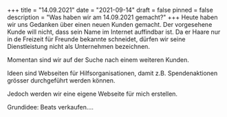 +++
title = "14.09.2021"
date = "2021-09-14"
draft = false
pinned = false
description = "Was haben wir am 14.09.2021 gemacht?"
+++
Heute haben wir uns Gedanken über einen neuen Kunden gemacht. Der vorgesehene Kunde will nicht, dass sein Name im Internet auffindbar ist. Da er Haare nur in de Freizeit für Freunde bekannte schneidet, dürfen wir seine Dienstleistung nicht als Unternehmen bezeichnen.

Momentan sind wir auf der Suche nach einem weiteren Kunden.

Ideen sind Webseiten für Hilfsorganisationen, damit z.B. Spendenaktionen grösser durchgeführt werden können.

Jedoch werden wir eine eigene Webseite für mich erstellen.

Grundidee: Beats verkaufen....